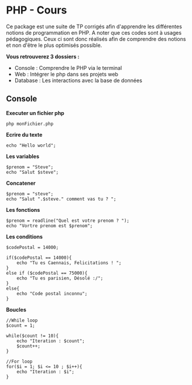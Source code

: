 # PHP - Cours
  
Ce package est une suite de TP corrigés afin d'apprendre les différentes notions de programmation en PHP.
A noter que ces codes sont à usages pédagogiques. Ceux ci sont donc réalisés afin de comprendre des notions et non d'être le plus optimisés possible. 

**Vous retrouverez 3 dossiers :** 

 - Console : Comprendre le PHP via le terminal 
 - Web : Intégrer le php dans ses projets web 
 - Database : Les interactions avec la base de données 

## Console  

**Executer un fichier php**

    php monFichier.php

**Ecrire du texte**

    echo "Hello world"; 

**Les variables** 

    $prenom = "Steve";
    echo "Salut $steve";

**Concatener** 

	$prenom = "steve";
	echo "Salut ".$steve." comment vas tu ? ";
    
**Les fonctions** 

    $prenom = readline("Quel est votre prenom ? ");
    echo "Vortre prenom est $prenom";

**Les conditions** 

    $codePostal = 14000;
    
    if($codePostal == 14000){
	    echo "Tu es Caennais, Felicitations ! ";
    }
    else if ($codePostal == 75000){
	    echo "Tu es parisien, Désolé :/";
    }
    else{
		echo "Code postal inconnu";
	}

**Boucles** 

    //While loop
    $count = 1;
    
    while($count != 10){
		echo "Iteration : $count";
		$count++;
	}

	//For loop
	for($i = 1; $i <= 10 ; $i++){
		echo "Iteration : $i";
	}
    

